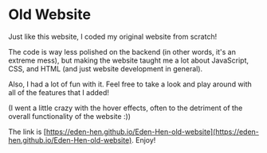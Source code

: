 # Old Website

Just like this website, I coded my original website from scratch!

The code is way less polished on the backend (in other words, it's an extreme mess), but making the website taught me a lot about JavaScript, CSS, and HTML (and just website development in general).

Also, I had a lot of fun with it. Feel free to take a look and play around with all of the features that I added!

(I went a little crazy with the hover effects, often to the detriment of the overall functionality of the website :))

The link is [https://eden-hen.github.io/Eden-Hen-old-website](https://eden-hen.github.io/Eden-Hen-old-website). Enjoy!